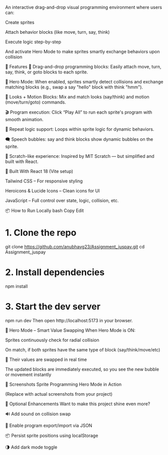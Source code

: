 

An interactive drag-and-drop visual programming environment where users can:

Create sprites

Attach behavior blocks (like move, turn, say, think)

Execute logic step-by-step

And activate Hero Mode to make sprites smartly exchange behaviors upon collision

<!-- Optional: Add actual gif or screenshot path -->

🚀 Features
🎯 Drag-and-drop programming blocks: Easily attach move, turn, say, think, or goto blocks to each sprite.

🤖 Hero Mode: When enabled, sprites smartly detect collisions and exchange matching blocks (e.g., swap a say "hello" block with think "hmm").

🧱 Looks + Motion Blocks: Mix and match looks (say/think) and motion (move/turn/goto) commands.

🎬 Program execution: Click “Play All” to run each sprite's program with smooth animation.

🔄 Repeat logic support: Loops within sprite logic for dynamic behaviors.

🗨️ Speech bubbles: say and think blocks show dynamic bubbles on the sprite.

🧩 Scratch-like experience: Inspired by MIT Scratch — but simplified and built with React.

🧰 Built With
React 18 (Vite setup)

Tailwind CSS – For responsive styling

Heroicons & Lucide Icons – Clean icons for UI

JavaScript – Full control over state, logic, collision, etc.

📦 How to Run Locally
bash
Copy
Edit
# 1. Clone the repo
git clone  https://github.com/anubhavg23/Assignment_juspay.git
cd Assignment_juspay

# 2. Install dependencies
npm install

# 3. Start the dev server
npm run dev
Then open http://localhost:5173 in your browser.

🧠 Hero Mode – Smart Value Swapping
When Hero Mode is ON:

Sprites continuously check for radial collision

On match, if both sprites have the same type of block (say/think/move/etc)

🎉 Their values are swapped in real time

The updated blocks are immediately executed, so you see the new bubble or movement instantly

📸 Screenshots
Sprite Programming	Hero Mode in Action

(Replace with actual screenshots from your project)

🧪 Optional Enhancements
Want to make this project shine even more?

🔊 Add sound on collision swap

💾 Enable program export/import via JSON

📦 Persist sprite positions using localStorage

🌗 Add dark mode toggle

